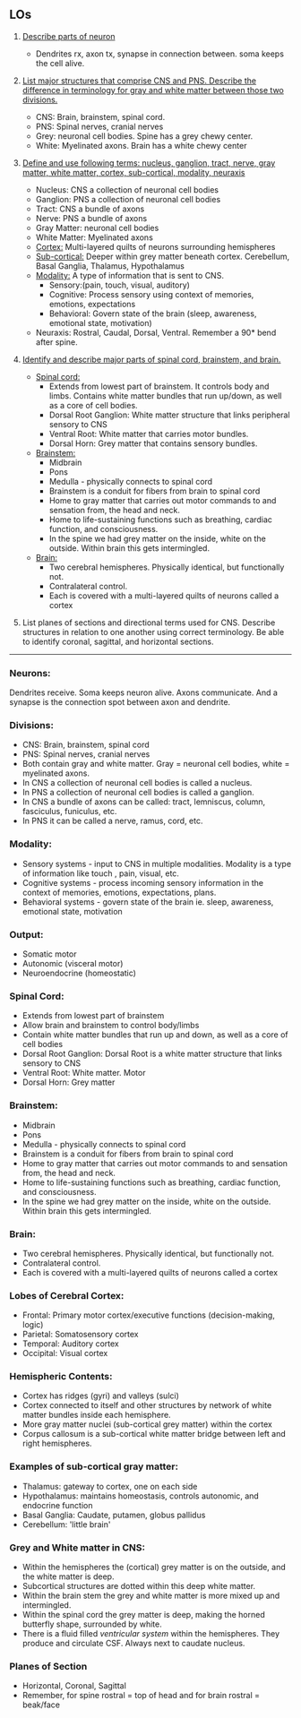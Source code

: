 ## LOs
1. [Describe parts of neuron](#neurons)
   * Dendrites rx, axon tx, synapse in connection between. soma keeps the cell alive.
2. [List major structures that comprise CNS and PNS. Describe the difference in terminology for gray
   and white matter between those two divisions.](#divisions)
   * CNS: Brain, brainstem, spinal cord.
   * PNS: Spinal nerves, cranial nerves
   * Grey: neuronal cell bodies. Spine has a grey chewy center.
   * White: Myelinated axons. Brain has a white chewy center
3. [Define and use following terms: nucleus, ganglion, tract, nerve, gray matter, white matter, 
   cortex, sub-cortical, modality, neuraxis](#divisions)
   * Nucleus:  CNS a collection of neuronal cell bodies
   * Ganglion: PNS a collection of neuronal cell bodies
   * Tract: CNS a bundle of axons
   * Nerve: PNS a bundle of axons
   * Gray Matter: neuronal cell bodies
   * White Matter: Myelinated axons
   * [Cortex:](#lobes-of-cerebral-cortex) Multi-layered quilts of neurons surrounding hemispheres
   * [Sub-cortical:](#examples-of-sub-cortical-gray-matter) Deeper within grey matter beneath cortex. Cerebellum, Basal Ganglia, Thalamus, 
   Hypothalamus
   * [Modality:](#modality) A type of information that is sent to CNS. 
     * Sensory:(pain, touch, visual, auditory)
     * Cognitive: Process sensory using context of memories, emotions, expectations
     * Behavioral: Govern state of the brain (sleep, awareness, emotional state, motivation)
   * Neuraxis: Rostral, Caudal, Dorsal, Ventral. Remember a 90* bend after spine.

4. [Identify and describe major parts of spinal cord, brainstem, and brain.](#spinal-cord)
   *  [Spinal cord:](#spinal-cord)
      *  Extends from lowest part of brainstem. It controls body and limbs.
         Contains white matter bundles that run up/down, as well as a core of cell bodies.
      *  Dorsal Root Ganglion: White matter structure that links peripheral sensory to CNS
      *  Ventral Root: White matter that carries motor bundles.
      *  Dorsal Horn: Grey matter that contains sensory bundles.
   *  [Brainstem:](#brainstem)
      * Midbrain
      * Pons
      * Medulla - physically connects to spinal cord
      * Brainstem is a conduit for fibers from brain to spinal cord
      * Home to gray matter that carries out motor commands to and sensation from, the head and neck.
      * Home to life-sustaining functions such as breathing, cardiac function, and consciousness.
      * In the spine we had grey matter on the inside, white on the outside. Within brain this gets 
        intermingled.
    * [Brain:](#brain)
      * Two cerebral hemispheres. Physically identical, but functionally not.
      * Contralateral control.
      * Each is covered with a multi-layered quilts of neurons called a cortex
5. List planes of sections and directional terms used for CNS. Describe structures in relation to
   one another using correct terminology. Be able to identify coronal, sagittal, and horizontal sections.
----------
### Neurons:
Dendrites receive. Soma keeps neuron alive. Axons communicate. And a synapse is the connection spot
between axon and dendrite.

### Divisions:
* CNS: Brain, brainstem, spinal cord
* PNS: Spinal nerves, cranial nerves
* Both contain gray and white matter. Gray = neuronal cell bodies, white = myelinated axons.
* In CNS a collection of neuronal cell bodies is called a nucleus.
* In PNS a collection of neuronal cell bodies is called a ganglion.
* In CNS a bundle of axons can be called: tract, lemniscus, column, fasciculus, funiculus, etc.
* In PNS it can be called a nerve, ramus, cord, etc.
  
### Modality:
* Sensory systems - input to CNS in multiple modalities. Modality is a type of information like touch
, pain, visual, etc.
* Cognitive systems - process incoming sensory information in the context of memories, emotions,
expectations, plans.
* Behavioral systems - govern state of the brain ie. sleep, awareness, emotional state, motivation

### Output:
* Somatic motor
* Autonomic (visceral motor)
* Neuroendocrine (homeostatic)
  
### Spinal Cord:
* Extends from lowest part of brainstem
* Allow brain and brainstem to control body/limbs
* Contain white matter bundles that run up and down, as well as a core of cell bodies
* Dorsal Root Ganglion: Dorsal Root is a white matter structure that links sensory to CNS
* Ventral Root: White matter. Motor
* Dorsal Horn: Grey matter

### Brainstem:
* Midbrain
* Pons
* Medulla - physically connects to spinal cord
* Brainstem is a conduit for fibers from brain to spinal cord
* Home to gray matter that carries out motor commands to and sensation from, the head and neck.
* Home to life-sustaining functions such as breathing, cardiac function, and consciousness.
* In the spine we had grey matter on the inside, white on the outside. Within brain this gets 
  intermingled.

### Brain:
* Two cerebral hemispheres. Physically identical, but functionally not.
* Contralateral control.
* Each is covered with a multi-layered quilts of neurons called a cortex

### Lobes of Cerebral Cortex:
* Frontal: Primary motor cortex/executive functions (decision-making, logic)
* Parietal: Somatosensory cortex
* Temporal: Auditory cortex
* Occipital: Visual cortex

### Hemispheric Contents:
* Cortex has ridges (gyri) and valleys (sulci)
* Cortex connected to itself and other structures by network of white matter bundles inside each 
  hemisphere.
* More gray matter nuclei (sub-cortical grey matter) within the cortex
* Corpus callosum is a sub-cortical white matter bridge between left and right hemispheres.

### Examples of sub-cortical gray matter:
* Thalamus: gateway to cortex, one on each side
* Hypothalamus: maintains homeostasis, controls autonomic, and endocrine function
* Basal Ganglia: Caudate, putamen, globus pallidus
* Cerebellum: 'little brain'

### Grey and White matter in CNS:
* Within the hemispheres the (cortical) grey matter is on the outside, 
  and the white matter is deep.
* Subcortical structures are dotted within this deep white matter.
* Within the brain stem the grey and white matter is more mixed up and intermingled.
* Within the spinal cord the grey matter is deep, making the horned butterfly shape, surrounded by 
  white.
* There is a fluid filled *ventricular system* within the hemispheres. They produce and circulate
  CSF. Always next to caudate nucleus.

### Planes of Section
* Horizontal, Coronal, Sagittal
* Remember, for spine rostral = top of head and for brain rostral = beak/face




